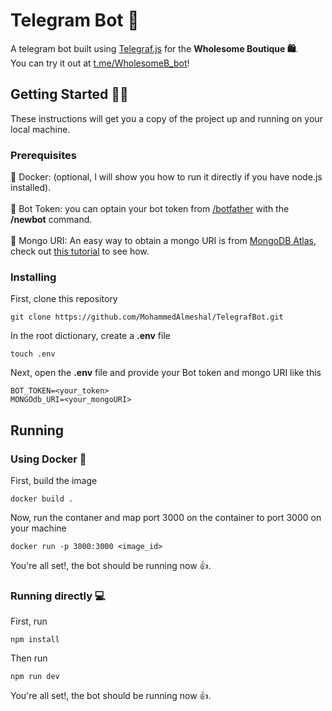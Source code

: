 # Telegram Bot 🤖

A telegram bot built using [Telegraf.js](https://telegraf.js.org/) for the <strong>Wholesome Boutique 🛍️</strong>.
<br/>You can try it out at [t.me/WholesomeB_bot](t.me/WholesomeB_bot)!

## Getting Started 👨‍💻

These instructions will get you a copy of the project up and running on your local machine.

### Prerequisites

🐳 Docker: (optional, I will show you how to run it directly if you have node.js installed).
<br/><br/>🦾 Bot Token: you can optain your bot token from [/botfather](https://t.me/botfather) with the <strong>/newbot</strong> command.
<br/><br/>🔗 Mongo URI: An easy way to obtain a mongo URI is from [MongoDB Atlas](https://www.mongodb.com/cloud/atlas/register), check out [this tutorial](https://medium.com/@bretcameron/mongodb-a-beginners-guide-8fca0c7787a4) to see how.


### Installing

First, clone this repository

```
git clone https://github.com/MohammedAlmeshal/TelegrafBot.git
```

In the root dictionary, create a **.env** file

```
touch .env
```

Next, open the **.env** file and provide your Bot token and mongo URI like this

```
BOT_TOKEN=<your_token>
MONGOdb_URI=<your_mongoURI>
```

## Running

### Using Docker 🐳 

First, build the image

```
docker build .
```

Now, run the contaner and map port 3000 on the container to port 3000 on your machine

```
docker run -p 3000:3000 <image_id>
```

You're all set!, the bot should be running now 👍.


### Running directly 💻

First, run

```
npm install
```
Then run

```
npm run dev
```
You're all set!, the bot should be running now 👍.

